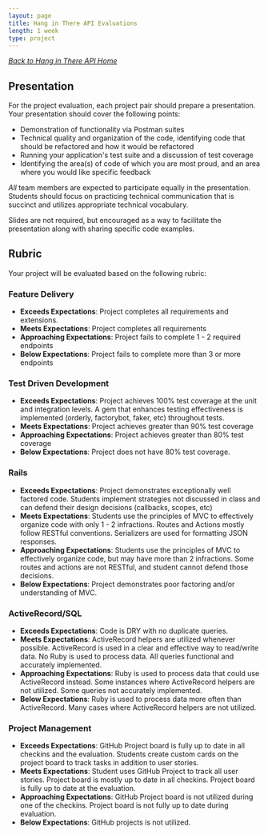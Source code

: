 ```yaml
---
layout: page
title: Hang in There API Evaluations
length: 1 week
type: project
---
```

_[Back to Hang in There API Home](./index)_

## Presentation
For the project evaluation, each project pair should prepare a presentation. Your presentation should cover the following points:

* Demonstration of functionality via Postman suites
* Technical quality and organization of the code, identifying code that should be refactored and how it would be refactored
* Running your application's test suite and a discussion of test coverage
* Identifying the area(s) of code of which you are most proud, and an area where you would like specific feedback

_All_ team members are expected to participate equally in the presentation. Students should focus on practicing technical communication that is succinct and utilizes appropriate technical vocabulary.

Slides are not required, but encouraged as a way to facilitate the presentation along with sharing specific code examples.


## Rubric
Your project will be evaluated based on the following rubric: 

### Feature Delivery

* **Exceeds Expectations**: Project completes all requirements and extensions.
* **Meets Expectations**: Project completes all requirements
* **Approaching Expectations**: Project fails to complete 1 - 2 required endpoints
* **Below Expectations**: Project fails to complete more than 3 or more endpoints

### Test Driven Development

* **Exceeds Expectations**: Project achieves 100% test coverage at the unit and integration levels. A gem that enhances testing effectiveness is implemented (orderly, factorybot, faker, etc) throughout tests.
* **Meets Expectations**: Project achieves greater than 90% test coverage
* **Approaching Expectations**: Project achieves greater than 80% test coverage
* **Below Expectations**: Project does not have 80% test coverage.

### Rails

* **Exceeds Expectations**: Project demonstrates exceptionally well factored code. Students implement strategies not discussed in class and can defend their design decisions (callbacks, scopes, etc)
* **Meets Expectations**: Students use the principles of MVC to effectively organize code with only 1 - 2 infractions. Routes and Actions mostly follow RESTful conventions. Serializers are used for formatting JSON responses.
* **Approaching Expectations**: Students use the principles of MVC to effectively organize code, but may have more than 2 infractions. Some routes and actions are not RESTful, and student cannot defend those decisions. 
* **Below Expectations**: Project demonstrates poor factoring and/or understanding of MVC.

### ActiveRecord/SQL

* **Exceeds Expectations**: Code is DRY with no duplicate queries.
* **Meets Expectations**: ActiveRecord helpers are utilized whenever possible. ActiveRecord is used in a clear and effective way to read/write data. No Ruby is used to process data. All queries functional and accurately implemented.
* **Approaching Expectations**: Ruby is used to process data that could use ActiveRecord instead. Some instances where ActiveRecord helpers are not utilized. Some queries not accurately implemented.
* **Below Expectations**: Ruby is used to process data more often than ActiveRecord. Many cases where ActiveRecord helpers are not utilized.

### Project Management

* **Exceeds Expectations**: GitHub Project board is fully up to date in all checkins and the evaluation. Students create custom cards on the project board to track tasks in addition to user stories.
* **Meets Expectations**: Student uses GitHub Project to track all user stories. Project board is mostly up to date in all checkins. Project board is fully up to date at the evaluation.
* **Approaching Expectations**: GitHub Project board is not utilized during one of the checkins. Project board is not fully up to date during evaluation.
* **Below Expectations**: GitHub projects is not utilized.